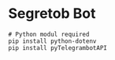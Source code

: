 # Segretob Bot
```
# Python modul required
pip install python-dotenv
pip install pyTelegrambotAPI
```